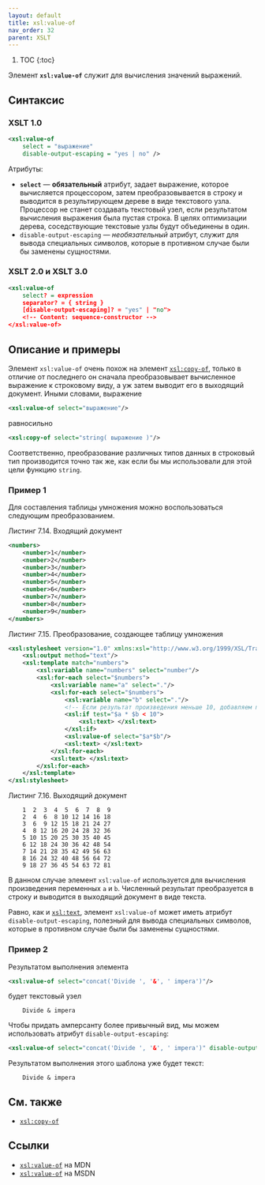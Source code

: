 ```yaml
---
layout: default
title: xsl:value-of
nav_order: 32
parent: XSLT
---
```


<!-- prettier-ignore -->
1. TOC
{:toc}

Элемент **`xsl:value-of`** служит для вычисления значений выражений.

## Синтаксис

### XSLT 1.0

```xml
<xsl:value-of
    select = "выражение"
    disable-output-escaping = "yes | no" />
```

Атрибуты:

- **`select`** — **обязательный** атрибут, задает выражение, которое вычисляется процессором, затем преобразовывается в строку и выводится в результирующем дереве в виде текстового узла. Процессор не станет создавать текстовый узел, если результатом вычисления выражения была пустая строка. В целях оптимизации дерева, соседствующие текстовые узлы будут объединены в один.
- `disable-output-escaping` — _необязательный_ атрибут, служит для вывода специальных символов, которые в противном случае были бы заменены сущностями.

### XSLT 2.0 и XSLT 3.0

```xml
<xsl:value-of
    select? = expression
    separator? = { string }
    [disable-output-escaping]? = "yes" | "no">
    <!-- Content: sequence-constructor -->
</xsl:value-of>
```

## Описание и примеры

Элемент `xsl:value-of` очень похож на элемент [`xsl:copy-of`](/xslt/xsl-copy-of/), только в отличие от последнего он сначала преобразовывает вычисленное выражение к строковому виду, а уж затем выводит его в выходящий документ. Иными словами, выражение

```xml
<xsl:value-of select="выражение"/>
```

равносильно

```xml
<xsl:copy-of select="string( выражение )"/>
```

Соответственно, преобразование различных типов данных в строковый тип производится точно так же, как если бы мы использовали для этой цели функцию `string`.

### Пример 1

Для составления таблицы умножения можно воспользоваться следующим преобразованием.

Листинг 7.14. Входящий документ

```xml
<numbers>
    <number>1</number>
    <number>2</number>
    <number>3</number>
    <number>4</number>
    <number>5</number>
    <number>6</number>
    <number>7</number>
    <number>8</number>
    <number>9</number>
</numbers>
```

Листинг 7.15. Преобразование, создающее таблицу умножения

```xml
<xsl:stylesheet version="1.0" xmlns:xsl="http://www.w3.org/1999/XSL/Transform">
    <xsl:output method="text"/>
    <xsl:template match="numbers">
        <xsl:variable name="numbers" select="number"/>
        <xsl:for-each select="$numbers">
            <xsl:variable name="a" select="."/>
            <xsl:for-each select="$numbers">
                <xsl:variable name="b" select="."/>
                <!-- Если результат произведения меньше 10, добавляем пробел -->
                <xsl:if test="$a * $b < 10">
                    <xsl:text> </xsl:text>
                </xsl:if>
                <xsl:value-of select="$a*$b"/>
                <xsl:text> </xsl:text>
            </xsl:for-each>
            <xsl:text> </xsl:text>
        </xsl:for-each>
    </xsl:template>
</xsl:stylesheet>
```

Листинг 7.16. Выходящий документ

```
	1  2  3  4  5  6  7  8  9
	2  4  6  8 10 12 14 16 18
	3  6  9 12 15 18 21 24 27
	4  8 12 16 20 24 28 32 36
	5 10 15 20 25 30 35 40 45
	6 12 18 24 30 36 42 48 54
	7 14 21 28 35 42 49 56 63
	8 16 24 32 40 48 56 64 72
	9 18 27 36 45 54 63 72 81
```

В данном случае элемент `xsl:value-of` используется для вычисления произведения переменных `a` и `b`. Численный результат преобразуется в строку и выводится в выходящий документ в виде текста.

Равно, как и [`xsl:text`](/xslt/xsl-text/), элемент `xsl:value-of` может иметь атрибут `disable-output-escaping`, полезный для вывода специальных символов, которые в противном случае были бы заменены сущностями.

### Пример 2

Результатом выполнения элемента

```xml
<xsl:value-of select="concat('Divide ', '&', ' impera')"/>
```

будет текстовый узел

```
    Divide & impera
```

Чтобы придать амперсанту более привычный вид, мы можем использовать атрибут `disable-output-escaping`:

```xml
<xsl:value-of select="concat('Divide ', '&', ' impera')" disable-output-escaping="yes"/>
```

Результатом выполнения этого шаблона уже будет текст:

```
    Divide & impera
```

## См. также

- [`xsl:copy-of`](/xslt/xsl-copy-of/)

## Ссылки

- [`xsl:value-of`](https://developer.mozilla.org/en/XSLT/value-of) на MDN
- [`xsl:value-of`](https://msdn.microsoft.com/en-us/library/ms256181.aspx) на MSDN
